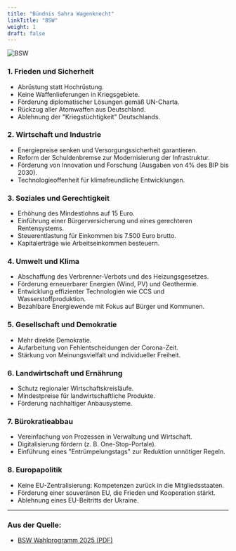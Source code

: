 ```yaml
---
title: "Bündnis Sahra Wagenknecht"
linkTitle: "BSW"
weight: 1
draft: false
---
```

<style>
    .figure-image {
        width: 50% !important
    }
</style>
![BSW](images/bsw.png)

### 1. Frieden und Sicherheit
- Abrüstung statt Hochrüstung.
- Keine Waffenlieferungen in Kriegsgebiete.
- Förderung diplomatischer Lösungen gemäß UN-Charta.
- Rückzug aller Atomwaffen aus Deutschland.
- Ablehnung der "Kriegstüchtigkeit" Deutschlands.

### 2. Wirtschaft und Industrie
- Energiepreise senken und Versorgungssicherheit garantieren.
- Reform der Schuldenbremse zur Modernisierung der Infrastruktur.
- Förderung von Innovation und Forschung (Ausgaben von 4% des BIP bis 2030).
- Technologieoffenheit für klimafreundliche Entwicklungen.

### 3. Soziales und Gerechtigkeit
- Erhöhung des Mindestlohns auf 15 Euro.
- Einführung einer Bürgerversicherung und eines gerechteren Rentensystems.
- Steuerentlastung für Einkommen bis 7.500 Euro brutto.
- Kapitalerträge wie Arbeitseinkommen besteuern.

### 4. Umwelt und Klima
- Abschaffung des Verbrenner-Verbots und des Heizungsgesetzes.
- Förderung erneuerbarer Energien (Wind, PV) und Geothermie.
- Entwicklung effizienter Technologien wie CCS und Wasserstoffproduktion.
- Bezahlbare Energiewende mit Fokus auf Bürger und Kommunen.

### 5. Gesellschaft und Demokratie
- Mehr direkte Demokratie.
- Aufarbeitung von Fehlentscheidungen der Corona-Zeit.
- Stärkung von Meinungsvielfalt und individueller Freiheit.

### 6. Landwirtschaft und Ernährung
- Schutz regionaler Wirtschaftskreisläufe.
- Mindestpreise für landwirtschaftliche Produkte.
- Förderung nachhaltiger Anbausysteme.

### 7. Bürokratieabbau
- Vereinfachung von Prozessen in Verwaltung und Wirtschaft.
- Digitalisierung fördern (z. B. One-Stop-Portale).
- Einführung eines "Entrümpelungstags" zur Reduktion unnötiger Regeln.

### 8. Europapolitik
- Keine EU-Zentralisierung: Kompetenzen zurück in die Mitgliedsstaaten.
- Förderung einer souveränen EU, die Frieden und Kooperation stärkt.
- Ablehnung eines EU-Beitritts der Ukraine.

---

### Aus der Quelle:
 - [BSW Wahlprogramm 2025 (PDF)](https://bsw-vg.de/wp-content/themes/bsw/assets/downloads/BSW%20Wahlprogramm%202025.pdf)
